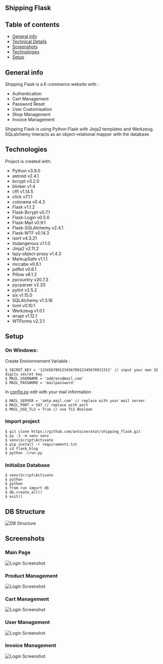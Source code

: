 ## Shipping Flask

## Table of contents

-   [General info](#general-info)
-   [Technical Details](#technical-details)
-   [Screenshots](#screenshots)
-   [Technologies](#technologies)
-   [Setup](#setup)

## General info

Shipping Flask is a E-commerce website with :

-   Authentication
-   Cart Management
-   Password Reset
-   User Customisation
-   Shop Management
-   Invoice Management

Shipping Flask is using Python Flask with Jinja2 templates and Werkzeug. SQLalchemy interacts as an object-relational mapper with the database.

## Technologies

Project is created with:

-   Python v3.9.0
-   astroid v2.4.1
-   bcrypt v3.2.0
-   blinker v1.4
-   cffi v1.14.5
-   click v7.1.1
-   colorama v0.4.3
-   Flask v1.1.2
-   Flask-Bcrypt v0.7.1
-   Flask-Login v0.5.0
-   Flask-Mail v0.9.1
-   Flask-SQLAlchemy v2.4.1
-   Flask-WTF v0.14.3
-   isort v4.3.21
-   itsdangerous v1.1.0
-   Jinja2 v2.11.2
-   lazy-object-proxy v1.4.3
-   MarkupSafe v1.1.1
-   mccabe v0.6.1
-   pdfkit v0.6.1
-   Pillow v8.1.2
-   pycountry v20.7.3
-   pycparser v2.20
-   pylint v2.5.2
-   six v1.15.0
-   SQLAlchemy v1.3.16
-   toml v0.10.1
-   Werkzeug v1.0.1
-   wrapt v1.12.1
-   WTForms v2.2.1

## Setup

### On Windows:

Create Environnement Variable :

```
$ SECRET_KEY = '12345678912345678912345678912312' // input your own 32 digits secret key
$ MAIL_USERNAME = 'address@mail.com'
$ MAIL_PASSWORD = 'mailpassword'
```

In [config.py](./flask_blog/config.py) edit with your mail information

```
$ MAIL_SERVER = 'smtp.mail.com' // replace with your mail server
$ MAIL_PORT = 587 // replace with port
$ MAIL_USE_TLS = True // use TLS Boolean
```

### Import project

```
$ git clone https://github.com/antoineratat/shipping_flask.git
$ py -3 -m venv venv
$ venv\Script\Activate
$ pip install -r requirements.txt
$ cd flask_blog
$ python .\run.py
```

### Initialize Database

```
$ venv\Script\Activate
$ python
$ python
$ from run import db
$ db.create_all()
$ exit()
```

## DB Structure

![DB Structure](https://github.com/antoineratat/shipping_flask/blob/master/tracking_db.png?raw=true)

## Screenshots

### Main Page

![Login Screenshot](https://github.com/antoineratat/github_docs/blob/main/shipping_flask/1.PNG?raw=true)

### Product Management

![Login Screenshot](https://github.com/antoineratat/github_docs/blob/main/shipping_flask/2.PNG?raw=true)

### Cart Management

![Login Screenshot](https://github.com/antoineratat/github_docs/blob/main/shipping_flask/7.PNG?raw=true)

### User Management

![Login Screenshot](https://github.com/antoineratat/github_docs/blob/main/shipping_flask/8.PNG?raw=true)

### Invoice Management

![Login Screenshot](https://github.com/antoineratat/github_docs/blob/main/shipping_flask/9.PNG?raw=true)
